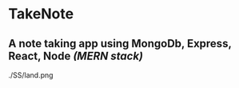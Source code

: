 # TakeNote

## A note taking app using **MongoDb, Express, React, Node _(MERN stack)_**

./SS/land.png

